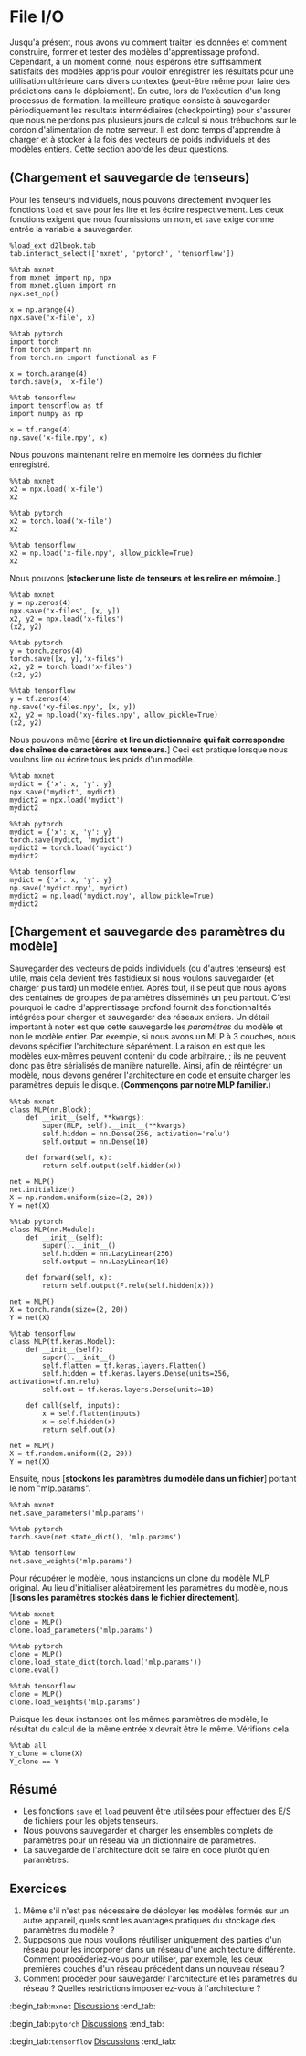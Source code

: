 # File I/O

Jusqu'à présent, nous avons vu comment traiter les données et comment
construire, former et tester des modèles d'apprentissage profond.
Cependant, à un moment donné, nous espérons être suffisamment satisfaits
des modèles appris pour vouloir
enregistrer les résultats pour une utilisation ultérieure dans divers contextes
(peut-être même pour faire des prédictions dans le déploiement).
En outre, lors de l'exécution d'un long processus de formation,
la meilleure pratique consiste à sauvegarder périodiquement les résultats intermédiaires (checkpointing)
pour s'assurer que nous ne perdons pas plusieurs jours de calcul
si nous trébuchons sur le cordon d'alimentation de notre serveur.
Il est donc temps d'apprendre à charger et à stocker
à la fois des vecteurs de poids individuels et des modèles entiers.
Cette section aborde les deux questions.

## (**Chargement et sauvegarde de tenseurs**)

Pour les tenseurs individuels, nous pouvons directement
invoquer les fonctions `load` et `save`
 pour les lire et les écrire respectivement.
Les deux fonctions exigent que nous fournissions un nom,
et `save` exige comme entrée la variable à sauvegarder.

```{.python .input}
%load_ext d2lbook.tab
tab.interact_select(['mxnet', 'pytorch', 'tensorflow'])
```

```{.python .input}
%%tab mxnet
from mxnet import np, npx
from mxnet.gluon import nn
npx.set_np()

x = np.arange(4)
npx.save('x-file', x)
```

```{.python .input}
%%tab pytorch
import torch
from torch import nn
from torch.nn import functional as F

x = torch.arange(4)
torch.save(x, 'x-file')
```

```{.python .input}
%%tab tensorflow
import tensorflow as tf
import numpy as np

x = tf.range(4)
np.save('x-file.npy', x)
```

Nous pouvons maintenant relire en mémoire les données du fichier enregistré.

```{.python .input}
%%tab mxnet
x2 = npx.load('x-file')
x2
```

```{.python .input}
%%tab pytorch
x2 = torch.load('x-file')
x2
```

```{.python .input}
%%tab tensorflow
x2 = np.load('x-file.npy', allow_pickle=True)
x2
```

Nous pouvons [**stocker une liste de tenseurs et les relire en mémoire.**]

```{.python .input}
%%tab mxnet
y = np.zeros(4)
npx.save('x-files', [x, y])
x2, y2 = npx.load('x-files')
(x2, y2)
```

```{.python .input}
%%tab pytorch
y = torch.zeros(4)
torch.save([x, y],'x-files')
x2, y2 = torch.load('x-files')
(x2, y2)
```

```{.python .input}
%%tab tensorflow
y = tf.zeros(4)
np.save('xy-files.npy', [x, y])
x2, y2 = np.load('xy-files.npy', allow_pickle=True)
(x2, y2)
```

Nous pouvons même [**écrire et lire un dictionnaire qui fait correspondre
des chaînes de caractères aux tenseurs.**]
Ceci est pratique lorsque nous voulons
lire ou écrire tous les poids d'un modèle.

```{.python .input}
%%tab mxnet
mydict = {'x': x, 'y': y}
npx.save('mydict', mydict)
mydict2 = npx.load('mydict')
mydict2
```

```{.python .input}
%%tab pytorch
mydict = {'x': x, 'y': y}
torch.save(mydict, 'mydict')
mydict2 = torch.load('mydict')
mydict2
```

```{.python .input}
%%tab tensorflow
mydict = {'x': x, 'y': y}
np.save('mydict.npy', mydict)
mydict2 = np.load('mydict.npy', allow_pickle=True)
mydict2
```

## [**Chargement et sauvegarde des paramètres du modèle**]

Sauvegarder des vecteurs de poids individuels (ou d'autres tenseurs) est utile,
mais cela devient très fastidieux si nous voulons sauvegarder
(et charger plus tard) un modèle entier.
Après tout, il se peut que nous ayons des centaines de groupes de paramètres
disséminés un peu partout.
C'est pourquoi le cadre d'apprentissage profond fournit des fonctionnalités intégrées
pour charger et sauvegarder des réseaux entiers.
Un détail important à noter est que cette
sauvegarde les *paramètres* du modèle et non le modèle entier.
Par exemple, si nous avons un MLP à 3 couches,
nous devons spécifier l'architecture séparément.
La raison en est que les modèles eux-mêmes peuvent contenir du code arbitraire,
; ils ne peuvent donc pas être sérialisés de manière naturelle.
Ainsi, afin de réintégrer un modèle, nous devons
générer l'architecture en code
et ensuite charger les paramètres depuis le disque.
(**Commençons par notre MLP familier.**)

```{.python .input}
%%tab mxnet
class MLP(nn.Block):
    def __init__(self, **kwargs):
        super(MLP, self).__init__(**kwargs)
        self.hidden = nn.Dense(256, activation='relu')
        self.output = nn.Dense(10)

    def forward(self, x):
        return self.output(self.hidden(x))

net = MLP()
net.initialize()
X = np.random.uniform(size=(2, 20))
Y = net(X)
```

```{.python .input}
%%tab pytorch
class MLP(nn.Module):
    def __init__(self):
        super().__init__()
        self.hidden = nn.LazyLinear(256)
        self.output = nn.LazyLinear(10)

    def forward(self, x):
        return self.output(F.relu(self.hidden(x)))

net = MLP()
X = torch.randn(size=(2, 20))
Y = net(X)
```

```{.python .input}
%%tab tensorflow
class MLP(tf.keras.Model):
    def __init__(self):
        super().__init__()
        self.flatten = tf.keras.layers.Flatten()
        self.hidden = tf.keras.layers.Dense(units=256, activation=tf.nn.relu)
        self.out = tf.keras.layers.Dense(units=10)

    def call(self, inputs):
        x = self.flatten(inputs)
        x = self.hidden(x)
        return self.out(x)

net = MLP()
X = tf.random.uniform((2, 20))
Y = net(X)
```

Ensuite, nous [**stockons les paramètres du modèle dans un fichier**] portant le nom "mlp.params".

```{.python .input}
%%tab mxnet
net.save_parameters('mlp.params')
```

```{.python .input}
%%tab pytorch
torch.save(net.state_dict(), 'mlp.params')
```

```{.python .input}
%%tab tensorflow
net.save_weights('mlp.params')
```

Pour récupérer le modèle, nous instancions un clone
du modèle MLP original.
Au lieu d'initialiser aléatoirement les paramètres du modèle,
nous [**lisons les paramètres stockés dans le fichier directement**].

```{.python .input}
%%tab mxnet
clone = MLP()
clone.load_parameters('mlp.params')
```

```{.python .input}
%%tab pytorch
clone = MLP()
clone.load_state_dict(torch.load('mlp.params'))
clone.eval()
```

```{.python .input}
%%tab tensorflow
clone = MLP()
clone.load_weights('mlp.params')
```

Puisque les deux instances ont les mêmes paramètres de modèle,
le résultat du calcul de la même entrée `X` devrait être le même.
Vérifions cela.

```{.python .input}
%%tab all
Y_clone = clone(X)
Y_clone == Y
```

## Résumé

* Les fonctions `save` et `load` peuvent être utilisées pour effectuer des E/S de fichiers pour les objets tenseurs.
* Nous pouvons sauvegarder et charger les ensembles complets de paramètres pour un réseau via un dictionnaire de paramètres.
* La sauvegarde de l'architecture doit se faire en code plutôt qu'en paramètres.

## Exercices

1. Même s'il n'est pas nécessaire de déployer les modèles formés sur un autre appareil, quels sont les avantages pratiques du stockage des paramètres du modèle ?
1. Supposons que nous voulions réutiliser uniquement des parties d'un réseau pour les incorporer dans un réseau d'une architecture différente. Comment procéderiez-vous pour utiliser, par exemple, les deux premières couches d'un réseau précédent dans un nouveau réseau ?
1. Comment procéder pour sauvegarder l'architecture et les paramètres du réseau ? Quelles restrictions imposeriez-vous à l'architecture ?

:begin_tab:`mxnet`
[Discussions](https://discuss.d2l.ai/t/60)
:end_tab:

:begin_tab:`pytorch`
[Discussions](https://discuss.d2l.ai/t/61)
:end_tab:

:begin_tab:`tensorflow`
[Discussions](https://discuss.d2l.ai/t/327)
:end_tab:
